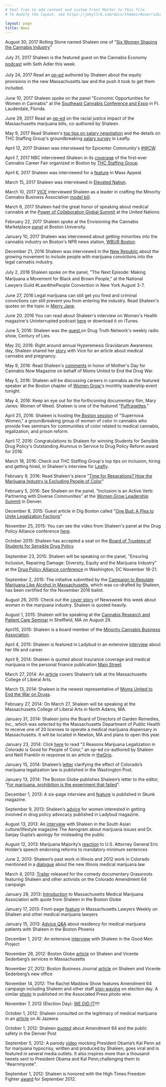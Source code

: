 ```yaml
---
# Feel free to add content and custom Front Matter to this file.
# To modify the layout, see https://jekyllrb.com/docs/themes/#overriding-theme-defaults

layout: page
title: News
---
```

<p>August 30, 2017 Rolling Stone named Shaleen one of "<a href="http://www.rollingstone.com/culture/lists/weed-warriors-women-shaping-pot-industry-w500508/shaleen-title-w500510">Six Women Shaping the Cannabis Industry</a>"</p>
<p><span style="line-height: 1.5em;">July 31, 2017 Shaleen is the featured guest on the Cannabis Economy <a href="https://twitter.com/canneconomy/status/892083767241830401">podcast</a> with Seth Adler this week.</span></p>
<p><span style="line-height: 1.5em;">July 24, 2017 Read an <a href="https://www.leafly.com/news/politics/activists-turned-bad-massachusetts-bill-great-law">op-ed</a> authored by Shaleen about the equity provisions in the new Massachusetts law and the push it took to get them included.</span></p>
<p>June 10, 2017 Shaleen spoke on the panel "Economic Opportunities for Women in Cannabis" at the <a href="https://seccexpo.com/">Southeast Cannabis Conference and Expo</a> in Ft. Lauderdale, Florida. </p>
<p>June 29, 2017 Read an <a href="https://commonwealthmagazine.org/politics/marijuana-law-must-address-race-impact-of-war-on-drugs/">op-ed</a> on the racial justice impact of the Massachusetts marijuana bills, co-authored by Shaleen. </p>
<p>May 9, 2017 Read Shaleen's <a href="https://www.leafly.com/news/industry/negotiate-better-salary-take-job">top tips on salary negotiation</a> and the details on THC Staffing Group's groundbreaking <a href="http://www.thcstaffinggroup.com/salary">salary survey</a> in Leafly.</p>
<p>April 12, 2017 Shaleen was interviewed for Epicenter Community's <a href="https://medium.com/epicenter-community/wcw-shaleen-title-5582246a09f3">#WCW</a>.</p>
<p>April 7, 2017 NBC interviewed Shaleen in its <a href="http://www.nbcboston.com/on-air/as-seen-on/WEB-Audrey-Cannabis-Career-Fair_NECN-418589873.html">coverage</a> of the first-ever Cannabis Career Fair organized in Boston by <a href="thcstaffinggroup.com">THC Staffing Group</a>.</p>
<p>April 6, 2017 Shaleen was interviewed for a <a href="https://massappeal.com/hey-youre-cool-shaleen/">feature</a> in Mass Appeal.</p>
<p>March 15, 2017 Shaleen was interviewed in <a href="http://elevatednation.com/minority-cannabis-business-association-offers-model-legalization-bill/">Elevated Nation</a>.</p>
<p>March 10, 2017 <a href="https://news.vice.com/story/heres-the-plan-to-make-legal-weed-lucrative-for-more-than-just-white-people">VICE</a> interviewed Shaleen as a leader in crafting the Minority Cannabis Business Association <a href="minoritycannabis.org/model-bill.html">model bill</a>.</p>
<p>March 6, 2017 Shaleen had the great honor of speaking about medical cannabis at the <a href="http://www.impactleadership21.com/power-of-collaboration.html">Power of Collaboration Global Summit</a> at the United Nations.</p>
<p>February 22, 2017 Shaleen spoke at the Envisioning the Cannabis Marketplace <a href="https://www.eventbrite.com/e/panel-discussion-beyond-stigma-envisioning-the-cannabis-marketplace-registration-31890315793?aff=erellivmlt">panel</a> at Boston University.</p>
<p>January 10, 2017 Shaleen was interviewed about getting minorities into the cannabis industry on Boston's NPR news station, <a href="http://www.wbur.org/radioboston/2017/01/10/minority-entrepreneurs-marijuana">WBUR Boston</a>.</p>
<p>December 21, 2016 Shaleen was interviewed in the <a href="https://newrepublic.com/article/139443/growing-movement-marijuana-amnesty">New Republic</a> about the growing movement to include people with marijuana convictions into the legal cannabis industry.</p>
<p><span style="line-height: 1.5em;">July 2, 2016 Shaleen spoke on the panel, "The Next Episode: Making Marijuana a Movement for <span class="il">Black</span> and <span class="il">Brown</span> People," at the National Lawyers Guild #Law4thePeople Convention in New York August 3-7.</span></p>
<p>June 27, 2016 Legal marijuana can still get you fired and criminal convictions can still prevent you from entering the industry. Read Shaleen's quotes on the topic in <a href="https://www.merryjane.com/news/legal-weed-can-still-get-you-fired">Merry Jane</a>.</p>
<p>June 20, 2016 You can read about Shaleen's interview on Women's Health magazine's Uninterrupted podcast <a href="http://www.womenshealthmag.com/life/uninterrupted-shaleen-title">here</a> or download it on iTunes. </p>
<p>June 5, 2016: Shaleen was the <a href="http://www.drugtruth.net/cms/node/5852">guest </a>on Drug Truth Network's weekly radio show, Century of Lies.</p>
<p>May 20, 2016: Right around annual Hyperemesis Gravidarum Awareness day, Shaleen shared her <a href="http://motherboard.vice.com/read/marijuana-pregnant-women-torri-metz">story</a> with Vice for an article about medical cannabis and pregnancy.</p>
<p>May 9, 2016: Read Shaleen's <a href="http://cannabisnowmagazine.com/current-events/moms-uniting-end-war-drugs">comments</a> in honor of Mother's Day for Cannabis Now Magazine on behalf of Moms United to End the Drug War.</p>
<p>May 5, 2016: Shaleen will be discussing careers in cannabis as the featured speaker at the Boston chapter of <a href="womengrow.com">Women Grow'</a>s monthly leadership event tonight. </p>
<p>May 4, 2016: Keep an eye out for the forthcoming documentary film, Mary Janes: Women of Weed. Shaleen is one of the featured "<a href="http://maryjanesfilm.com/shaleen-title-co-founder-of-thc-staffing-group/">Puffragettes</a>."</p>
<p>April 25, 2016: Shaleen is hosting the<a href="https://www.eventbrite.com/e/shades-of-green-the-national-state-of-cannabis-for-people-of-color-tickets-24334800042"> Boston session</a> of "Supernova Women," a groundbreaking group of women of color in cannabis who provide free seminars for communities of color related to medical cannabis, legalization, and prison reform.</p>
<p>April 17, 2016: Congratulations to Shaleen for winning Students for Sensible Drug Policy's Outstanding Alumnus in Service to Drug Policy Reform award for 2016.</p>
<p>March 18, 2016: Check out THC Staffing Group's top tips on inclusion, hiring and getting hired, in Shaleen's interview for <a href="https://www.leafly.com/news/industry/a-top-cannabis-recruiter-on-hiring-and-getting-hired-in-the-canna">Leafly</a>.</p>
<p>February 9, 2016: Read Shaleen's piece "<a href="Time for Reparations? How the Marijuana Industry Is Excluding People of Color">Time for Reparations? How the Marijuana Industry is Excluding People of Color</a>"</p>
<p>February 5, 2016: See Shaleen on the panel, "Inclusion is an Active Verb: Partnering with Diverse Communities" at the <a href="http://womengrow.com/2016-women-grow-conference/">Women Grow Leadership Summit</a> in Denver.</p>
<p>December 8, 2015: Guest article in Dig Boston called "<a href="https://digboston.com/one-bud-a-plea-to-unite-legalization-factions/">One Bud: A Plea to Unite Legalization Factions</a>"</p>
<p>November 25, 2015: You can see the video from Shaleen's panel at the Drug Policy Alliance conference <a href="https://www.youtube.com/watch?v=Ek-WMrjv0Qk&amp;feature=youtu.be">here</a>.</p>
<p>October 2015: Shaleen has accepted a seat on the <a href="http://ssdp.org/about/board/">Board of Trustees of Students for Sensible Drug Policy</a>. </p>
<p><span style="line-height: 1.5em;">September 23, 2015: Shaleen will be speaking on the panel, "</span><span style="line-height: 1.5em;">Ensuring Inclusion, Repairing Damage: Diversity, Equity and the Marijuana Industry" at the </span><a style="line-height: 1.5em;" href="http://www.reformconference.org/program/educational-program">Drug Policy Alliance conference</a><span style="line-height: 1.5em;"> in Washington, DC November 18-21.</span></p>
<p>September 2, 2015: The initiative submitted by the <a href="regulatemassachusetts.org">Campaign to Regulate Marijuana Like Alcohol in Massachusetts</a>, which was co-drafted by Shaleen, has been certified for the November 2016 ballot.</p>
<p>August 26, 2015: Check out the <a href="http://www.newsweek.com/2015/08/28/women-weed-how-legal-marijuana-could-be-first-billion-dollar-industry-not-364249.html?utm_source=Women+Grow+Newsletter&amp;utm_campaign=15e2fabc9a-Newsletter_8_25_20158_24_2015&amp;utm_medium=email&amp;utm_term=0_e632ba8fc8-15e2fabc9a-195552725&amp;mc_cid=15e2fabc9a&amp;mc_eid=ebd9915024">cover story</a> of Newsweek this week about women in the marijuana industry. Shaleen is quoted heavily.</p>
<p>August 1, 2015: Shaleen will be speaking at the <a href="http://www.eventbrite.com/e/cannabis-research-and-patient-care-seminar-tickets-16966239479">Cannabis Research and Patient Care Seminar</a> in Sheffield, MA on August 29.</p>
<p>April15, 2015: Shaleen is a board member of the <a href="http://minoritycannabis.org/">Minority Cannabis Business Association</a>.</p>
<p>April 4, 2015: Shaleen is featured in Ladybud in an extensive <a href="http://www.ladybud.com/2015/04/14/lady-business-shaleen-title-of-thc-staffing/">interview</a> about her life and career.</p>
<p>April 9, 2014: Shaleen is quoted about insurance coverage and medical marijuana in the personal finance publication <a href="http://www.mainstreet.com/article/moneyinvesting/insurance/what-obamacare-wont-change-no-coverage-medicinal-marijuana?page=2" target="_blank">Main Street</a>.</p>
<p>March 27, 2014: An <a href="http://www.theonlinebeacon.com/ssdp-presents-winning-war-drugs/" target="_blank">article</a> covers Shaleen’s talk at the Massachusetts College of Liberal Arts.</p>
<p>March 13, 2014: Shaleen is the newest representative of <a href="http://momsunited.net/" target="_blank">Moms United to End the War on Drugs</a>.</p>
<p>February 27, 2014: On March 27, Shaleen will be speaking at the Massachusetts College of Liberal Arts in North Adams, MA.</p>
<p>January 31, 2014: Shaleen joins the Board of Directors of Garden Remedies, Inc., which was selected by the Massachusetts Department of Public Health to receive one of 20 licenses to operate a medical marijuana dispensary in Massachusetts. It will be located in Newton, MA and plans to open this year. </p>
<p>January 23, 2014: Click <a href="http://www.huffingtonpost.com/neill-franklin/marijuana-legalization-race-racism-minorities_b_4651456.html" target="_blank">here</a> to read “3 Reasons Marijuana Legalization in Colorado is Good for People of Color,” an op-ed co-authored by Shaleen and Neill Franklin in response to an article in <a href="http://thegrio.com/" target="_blank">theGrio</a>.</p>
<p>January 15, 2014: Shaleen’s <a href="http://www.washingtonpost.com/opinions/smoking-out-the-meaning-in-colorados-marijuana-law/2014/01/15/9549a020-7d30-11e3-97d3-b9925ce2c57b_story.html" target="_blank">letter</a> clarifying the effect of Colorado’s marijuana legalization law is published in the Washington Post.</p>
<p>January 13, 2014: The Boston Globe publishes Shaleen’s letter to the editor, “<a href="http://www.bostonglobe.com/opinion/editorials/2014/01/13/for-marijuana-prohibition-experiment-that-failed/jI8D8njNpPbOfw5PzzniGK/story.html" target="_blank">For marijuana, prohibition is the experiment that failed</a>“.</p>
<p>December 1, 2013: A six-page interview and <a href="http://massmedicalmarijuana.com/assets/Skunk-article-final-version.pdf" target="_blank">feature</a> is published in Skunk magazine.</p>
<p>September 9, 2013: Shaleen’s <a href="http://www.ladybud.com/2013/09/09/lean-whichever-way-you-want-women-are-the-key-to-drug-policy-wins/" target="_blank">advice</a> for women interested in getting involved in drug policy advocacy published in Ladybud magazine.</p>
<p>August 13, 2013: An <a href="http://theaerogram.com/a-medical-marijuana-activist-shares-her-thoughts-on-sanjay-guptas-change-of-heart/" target="_blank">interview</a> with Shaleen in the South Asian culture/lifestyle magazine The Aerogram about marijuana issues and Dr. Sanjay Gupta’s apology for misleading the public</p>
<p>August 12, 2013: Marijuana Majority’s <a href="http://marijuana-majority.com.s133485.gridserver.com/reaction-to-attorney-general-eric-holders-drug-reform-proposals/" target="_blank">reaction</a> to U.S. Attorney General Eric Holder’s speech endorsing reforms to mandatory minimum sentences</p>
<p>June 2, 2013: Shaleen’s past work in Illinois and 2012 work in Colorado mentioned in a <a href="http://www.thecompassionchronicles.com/2013/06/02/dialoguing-with-danielle-schumacher-cannabising-politics-the-present-now-part-2-of-3/" target="_blank">dialogue</a> about the new Illinois medical marijuana law</p>
<p>March 4, 2013: <a href="http://vimeo.com/57079744" target="_blank">Trailer</a> released for the comedy documentary Grassroots featuring Shaleen and other activists on the Colorado Amendment 64 campaign</p>
<p>January 28, 2013: <a href="http://bostonherald.com/business/business_markets/2013/01/medical_marijuana_trade_group_formed_massachusetts" target="_blank">Introduction</a> to Massachusetts Medical Marijuana Association with quote from Shaleen in the Boston Globe</p>
<p>January 17, 2013: Front-page <a href="http://masslawyersweekly.com/2013/01/17/getting-into-the-weeds/" target="_blank">feature</a> in Massachusetts Lawyers Weekly on Shaleen and other medical marijuana lawyers</p>
<p>January 15, 2013: <a href="http://thephoenix.com/boston/news/150225-california-pot-rx-legal-in-ma/" target="_blank">Advice Q&amp;A</a> about residency for medical marijuana patients with Shaleen in the Boston Phoenix</p>
<p>December 1, 2012: An extensive <a href="http://goodmenproject.com/featured-content/are-you-in-the-marijuana-majority/" target="_blank">interview</a> with Shaleen in the Good Men Project</p>
<p>November 28, 2012: Boston Globe <a href="http://www.boston.com/businessupdates/2012/11/27/lawyers-offer-lessons-how-open-medical-marijuana-dispensary-massachusetts/GsVtVdM0fQcQ8L0tbmXnSN/story.html" target="_blank">article</a> on Shaleen and Vicente Sederberg’s services in Massachusetts</p>
<p>November 27, 2012: Boston Business Journal <a href="http://www.bizjournals.com/boston/news/2012/11/27/law-firm-opens-boston-office-to-handle.html" target="_blank">article</a> on Shaleen and Vicente Sederberg’s new office</p>
<p>November 14, 2012: The Rachel Maddow Show features Amendment 64 campaign including Shaleen and other staff <a href="https://fbcdn-sphotos-h-a.akamaihd.net/hphotos-ak-prn1/536565_10102034095388350_1320581475_n.jpg" target="_blank">sign-waving</a> on election day. A similar <a href="https://sphotos-a.xx.fbcdn.net/hphotos-frc3/p480x480/405131_10100416990305024_76330962_n.jpg" target="_blank">photo</a> is published on the Associated Press photo wire.</p>
<p>November 7, 2012 (Election Day): <a href="http://www.regulatemarijuana.org/news/colorado-makes-history-64-wins" target="_blank">WE DID IT</a>!!!!</p>
<p>October 1, 2012: Shaleen consulted on the legitimacy of medical marijuana in an <a href="http://www.aljazeera.com/indepth/opinion/2012/09/2012930132459654172.html?fb_action_ids=10101925936848930&amp;fb_action_types=og.recommends&amp;fb_source=aggregation&amp;fb_aggregation_id=288381481237582" target="_blank">article</a> on Al Jazeera</p>
<p>October 1, 2012: Shaleen <a href="http://www.denverpost.com/recommended/ci_21668627">quoted</a> about Amendment 64 and the public safety in the Denver Post</p>
<p>September 5, 2012: A parody <a href="http://www.huffingtonpost.com/2012/09/05/kal-penn-obama-ad-parody_n_1858707.html">video</a> mocking President Obama’s Kal Penn ad for marijuana hypocrisy, written and produced by Shaleen, goes viral and is featured in several media outlets. It also inspires more than a thousand tweets sent to President Obama and Kal Penn,challenging them to “#earnmyvote”.</p>
<p>September 1, 2012: Shaleen is honored with the High Times Freedom Fighter <a href="https://sphotos-a.xx.fbcdn.net/hphotos-ash4/p480x480/482144_10101740923741680_1881303597_n.jpg">award</a> for September 2012.</p>